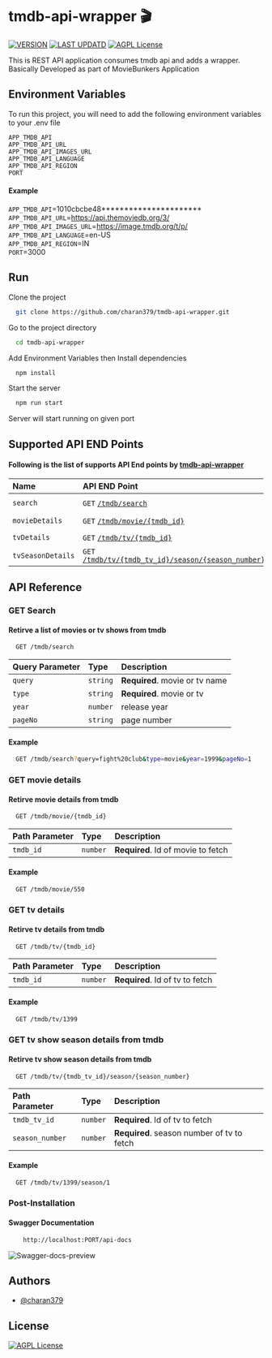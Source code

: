 # tmdb-api-wrapper :clapper:

[![VERSION](https://img.shields.io/badge/VERSION-v1.0.2-sucess)](https://github.com/charan379/tmdb-api-wrapper)    [![LAST UPDATD](https://img.shields.io/badge/LAST--UPDATED-11--Feb--2023-sucess)](https://github.com/charan379/tmdb-api-wrapper) [![AGPL License](https://img.shields.io/badge/LICENSE-GNU%20AGPLv3-informational)](https://www.gnu.org/licenses/agpl-3.0.en.html)

This is REST API application consumes tmdb api and adds a wrapper. Basically Developed as part of MovieBunkers Application


## Environment Variables

To run this project, you will need to add the following environment variables to your .env file

`APP_TMDB_API`  
`APP_TMDB_API_URL`  
`APP_TMDB_API_IMAGES_URL`  
`APP_TMDB_API_LANGUAGE`  
`APP_TMDB_API_REGION`  
`PORT`  


####  Example 
`APP_TMDB_API`=1010cbcbe48**********************  
`APP_TMDB_API_URL`=https://api.themoviedb.org/3/  
`APP_TMDB_API_IMAGES_URL`=https://image.tmdb.org/t/p/  
`APP_TMDB_API_LANGUAGE`=en-US  
`APP_TMDB_API_REGION`=IN  
`PORT`=3000 

## Run

Clone the project

```bash
  git clone https://github.com/charan379/tmdb-api-wrapper.git
```

Go to the project directory

```bash
  cd tmdb-api-wrapper
```
Add Environment Variables then
Install dependencies

```bash
  npm install
```

Start the server

```bash
  npm run start
```

Server will start running on given port

## Supported API END Points
#### Following is the list of supports API End points by [tmdb-api-wrapper](https://github.com/charan379/tmdb-api-wrapper)

| Name | API END Point     | Example | Status   |
| :------------------------------------- | :--------------- | :------------| :------- |
| `search` | `GET` [`/tmdb/search`](#get-search) | ```/tmdb/search?query=fight%20club&type=movie&year=1999&pageNo=1``` | **:green_circle:** |
| `movieDetails` | `GET` [`/tmdb/movie/{tmdb_id}`](#get-movie-details) | ```/tmdb/movie/550``` | **:green_circle:** |
| `tvDetails` | `GET` [`/tmdb/tv/{tmdb_id}`](#get-tv-details) | ```/tmdb/tv/1399``` | **:green_circle:** |
| `tvSeasonDetails` | `GET` [`/tmdb/tv/{tmdb_tv_id}/season/{season_number}`](#get-tv-show-season-details-from-tmdb) | ```tmdb/tv/1399/season/1``` | **:green_circle:** |

## API Reference

### GET Search
#### Retirve a list of movies or tv shows from tmdb

```bash
  GET /tmdb/search
```

| Query Parameter | Type     | Description                |
| :-------- | :------- | :------------------------- |
| `query` | `string` | **Required**. movie or tv name |
| `type` | `string` | **Required**. movie or tv |
| `year` | `number` | release year |
| `pageNo` | `string` | page number |

#### Example
```bash
  GET /tmdb/search?query=fight%20club&type=movie&year=1999&pageNo=1
```
### GET movie details
#### Retirve movie details from tmdb

```bash
  GET /tmdb/movie/{tmdb_id}
```

| Path Parameter | Type     | Description                       |
| :-------- | :------- | :-------------------------------- |
| `tmdb_id`      | `number` | **Required**. Id of movie to fetch |

#### Example
```bash
  GET /tmdb/movie/550
```

### GET tv details
#### Retirve tv details from tmdb

```bash
  GET /tmdb/tv/{tmdb_id}
```

| Path Parameter | Type     | Description                       |
| :-------- | :------- | :-------------------------------- |
| `tmdb_id`      | `number` | **Required**. Id of tv to fetch |

#### Example
```bash
  GET /tmdb/tv/1399
```

### GET tv show season details from tmdb
#### Retirve tv show season details from tmdb

```bash
  GET /tmdb/tv/{tmdb_tv_id}/season/{season_number}
```

| Path Parameter | Type     | Description                       |
| :-------- | :------- | :-------------------------------- |
| `tmdb_tv_id`      | `number` | **Required**. Id of tv to fetch |
| `season_number`      | `number` | **Required**. season number of tv to fetch |

#### Example
```bash
  GET /tmdb/tv/1399/season/1
```

### Post-Installation
#### Swagger Documentation
```bash
    http://localhost:PORT/api-docs
````
![Swagger-docs-preview](documentation/swagger.jpg)

## Authors

- [@charan379](https://www.github.com/charan379)

## License

 [![AGPL License](https://img.shields.io/badge/LICENSE-GNU%20AGPLv3-brightgreen)](https://www.gnu.org/licenses/agpl-3.0.en.html)
